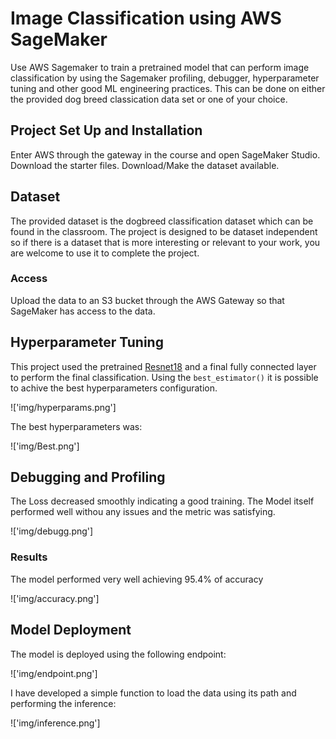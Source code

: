 # Image Classification using AWS SageMaker

Use AWS Sagemaker to train a pretrained model that can perform image classification by using the Sagemaker profiling, debugger, hyperparameter tuning and other good ML engineering practices. This can be done on either the provided dog breed classication data set or one of your choice.

## Project Set Up and Installation
Enter AWS through the gateway in the course and open SageMaker Studio. 
Download the starter files.
Download/Make the dataset available. 

## Dataset
The provided dataset is the dogbreed classification dataset which can be found in the classroom.
The project is designed to be dataset independent so if there is a dataset that is more interesting or relevant to your work, you are welcome to use it to complete the project.

### Access
Upload the data to an S3 bucket through the AWS Gateway so that SageMaker has access to the data. 

## Hyperparameter Tuning
This project used the pretrained [Resnet18](https://pytorch.org/hub/pytorch_vision_resnet/) and a final fully connected layer to perform the final classification. Using the `best_estimator()` it is possible to achive the best hyperparameters configuration.

!['img/hyperparams.png']

The best hyperparameters was:

!['img/Best.png']

## Debugging and Profiling

The Loss decreased smoothly indicating a good training. The Model itself performed well withou any issues and the metric was satisfying.

!['img/debugg.png']

### Results

The model performed very well achieving 95.4% of accuracy

!['img/accuracy.png']


## Model Deployment
The model is deployed using the following endpoint:

!['img/endpoint.png']

I have developed a simple function to load the data using its path and performing the inference:

!['img/inference.png']
